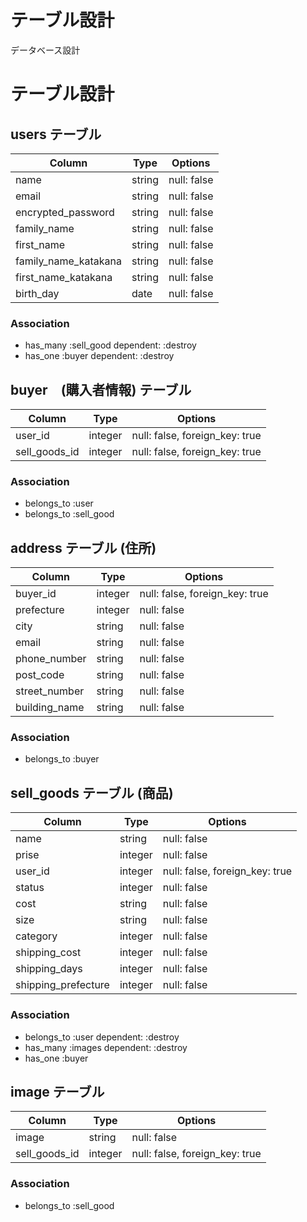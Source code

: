 # テーブル設計

データベース設計
# テーブル設計

## users テーブル

| Column               | Type   | Options     |
| -------------------- | ------ | ----------- |
| name                 | string | null: false |
| email                | string | null: false |
| encrypted_password   | string | null: false |
| family_name          | string | null: false |
| first_name           | string | null: false |
| family_name_katakana | string | null: false |
| first_name_katakana  | string | null: false |
| birth_day            | date   | null: false |

### Association

- has_many :sell_good dependent: :destroy
- has_one :buyer dependent: :destroy


## buyer　(購入者情報) テーブル

| Column               | Type    | Options                        |
| -------------------- | ------- | ------------------------------ |
| user_id              | integer | null: false, foreign_key: true |
| sell_goods_id        | integer | null: false, foreign_key: true |

### Association

- belongs_to :user
- belongs_to :sell_good

## address テーブル (住所)

| Column               | Type    | Options                        |
| -------------------- | ------- | ------------------------------ |
| buyer_id             | integer | null: false, foreign_key: true |
| prefecture           | integer | null: false                    |
| city                 | string  | null: false                    |
| email                | string  | null: false                    |
| phone_number         | string  | null: false                    |
| post_code            | string  | null: false                    |
| street_number        | string  | null: false                    |
| building_name        | string  | null: false                    |

### Association

- belongs_to :buyer

## sell_goods テーブル (商品)

| Column              | Type    | Options                        |
| ------------------- | ------- | ------------------------------ |
| name                | string  | null: false                    |
| prise               | integer | null: false                    |
| user_id             | integer | null: false, foreign_key: true |
| status              | integer | null: false                    |
| cost                | string  | null: false                    |
| size                | string  | null: false                    |
| category            | integer | null: false                    |
| shipping_cost       | integer | null: false                    |
| shipping_days       | integer | null: false                    |
| shipping_prefecture | integer | null: false                    |


### Association

- belongs_to :user dependent: :destroy
- has_many :images dependent: :destroy
- has_one :buyer

## image テーブル

| Column           | Type    | Options                        |
| ---------------- | ------- | ------------------------------ |
| image            | string  | null: false                    |
| sell_goods_id    | integer | null: false, foreign_key: true |

### Association

- belongs_to :sell_good
